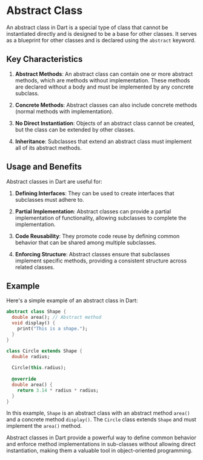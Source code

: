 # Abstract Class

An abstract class in Dart is a special type of class that cannot be instantiated directly and is designed to be a base for other classes. It serves as a blueprint for other classes and is declared using the `abstract` keyword.

## Key Characteristics

1. **Abstract Methods**: An abstract class can contain one or more abstract methods, which are methods without implementation. These methods are declared without a body and must be implemented by any concrete subclass.

2. **Concrete Methods**: Abstract classes can also include concrete methods (normal methods with implementation).

3. **No Direct Instantiation**: Objects of an abstract class cannot be created, but the class can be extended by other classes.

4. **Inheritance**: Subclasses that extend an abstract class must implement all of its abstract methods.

## Usage and Benefits

Abstract classes in Dart are useful for:

1. **Defining Interfaces**: They can be used to create interfaces that subclasses must adhere to.

2. **Partial Implementation**: Abstract classes can provide a partial implementation of functionality, allowing subclasses to complete the implementation.

3. **Code Reusability**: They promote code reuse by defining common behavior that can be shared among multiple subclasses.

4. **Enforcing Structure**: Abstract classes ensure that subclasses implement specific methods, providing a consistent structure across related classes.

## Example

Here's a simple example of an abstract class in Dart:

```dart
abstract class Shape {
  double area(); // Abstract method
  void display() {
    print("This is a shape.");
  }
}

class Circle extends Shape {
  double radius;
  
  Circle(this.radius);
  
  @override
  double area() {
    return 3.14 * radius * radius;
  }
}
```

In this example, `Shape` is an abstract class with an abstract method `area()` and a concrete method `display()`. The `Circle` class extends `Shape` and must implement the `area()` method.

Abstract classes in Dart provide a powerful way to define common behavior and enforce method implementations in sub-classes without allowing direct instantiation, making them a valuable tool in object-oriented programming.
